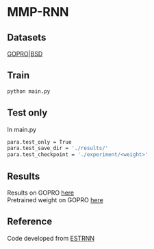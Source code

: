# MMP-RNN 
## Datasets
[GOPRO](https://drive.google.com/file/d/1rDnbQV_YJtnAAXSG44lUWD_QzxQ9ppgL/view?usp=sharing)|[BSD](https://drive.google.com/file/d/1L6xHO9EPTk6LMEw_zs2suGWY56kNJas4/view?usp=sharing)
## Train
```bash
python main.py
```
## Test only
In main.py
```bash
para.test_only = True
para.test_save_dir = './results/'
para.test_checkpoint = './experiment/<weight>'
```
## Results
Results on GOPRO [here](https://drive.google.com/file/d/19LHci0U0xFiLuWjJ5w93mdB8zoHI8Grb/view?usp=sharing)  
Pretrained weight on GOPRO [here](https://drive.google.com/file/d/1xDosEjGCyDXRBKPMxJ1Vyp7nB1e2cygJ/view?usp=sharing)
## Reference
Code developed from [ESTRNN](https://github.com/zzh-tech/ESTRNN)

